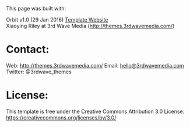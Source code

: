 This page was built with:

Orbit v1.0 (29 Jan 2016) [Template Website]([http://themes.3rdwavemedia.com/website-templates/orbit-free-resume-cv-template-for-developers/)    
Xiaoying Riley at 3rd Wave Media (http://themes.3rdwavemedia.com/)

Contact:
=======================================================================
Web: http://themes.3rdwavemedia.com/
Email: hello@3rdwavemedia.com
Twitter: @3rdwave_themes

License:
=======================================================================
This template is free under the Creative Commons Attribution 3.0 License.
https://creativecommons.org/licenses/by/3.0/
